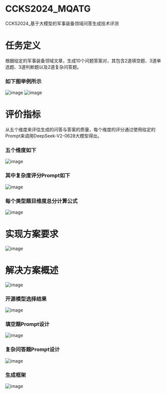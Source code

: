 # CCKS2024_MQATG
CCKS2024_基于大模型的军事装备领域问答生成技术评测
# 任务定义
根据给定的军事装备领域文章，生成10个问题答案对，其包含2道填空题、3道单选题、3道判断题以及2道复杂问答题。
### 如下图举例所示
![image](https://github.com/user-attachments/assets/9cc1f4dd-166e-4572-b075-81196f065959)
![image](https://github.com/user-attachments/assets/2a17f1bb-66c1-4395-a37e-1a5c5582a5aa)

# 评价指标

从五个维度来评估生成的问答与答案的质量，每个维度的评分通过使用给定的Prompt来调用DeepSeek-V2-0628大模型得出。
### 五个维度如下
![image](https://github.com/user-attachments/assets/da486c31-5537-4c38-91dc-1a0c5691c445)

### 其中复杂度评分Prompt如下
![image](https://github.com/user-attachments/assets/d208e2c5-3bf1-43d9-82dd-d40182e4e5a8)

### 每个类型题目维度总分计算公式
![image](https://github.com/user-attachments/assets/6f91d6a5-bc14-4e76-aee5-12b271060896)

# 实现方案要求
![image](https://github.com/user-attachments/assets/00c00bfa-bfe2-49a9-b8c9-9038a7d24f2f)

# 解决方案概述
![image](https://github.com/user-attachments/assets/69a3976f-4439-44cf-8fd0-b4d60fe2142e)

### 开源模型选择结果
![image](https://github.com/user-attachments/assets/21a636b5-ba73-419e-92de-3aba90cd3a34)

### 填空题Prompt设计
![image](https://github.com/user-attachments/assets/8035eb84-ffa9-4e9b-ad2b-ce5a3660f7d4)

### 复杂问答题Prompt设计
![image](https://github.com/user-attachments/assets/d64e6075-5246-4043-8453-80db838ef11b)

### 生成框架

![image](https://github.com/user-attachments/assets/b7c49f7f-6932-4967-b8aa-b5155774249c)

